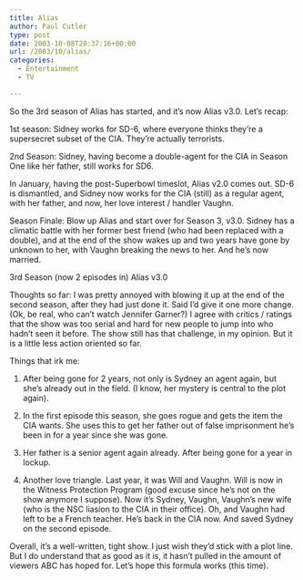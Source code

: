 ```yaml
---
title: Alias
author: Paul Cutler
type: post
date: 2003-10-08T20:37:16+00:00
url: /2003/10/alias/
categories:
  - Entertainment
  - TV

---
```

So the 3rd season of Alias has started, and it&#8217;s now Alias v3.0. Let&#8217;s recap:

1st season: Sidney works for SD-6, where everyone thinks they&#8217;re a supersecret subset of the CIA. They&#8217;re actually terrorists.

2nd Season: Sidney, having become a double-agent for the CIA in Season One like her father, still works for SD6. 

In January, having the post-Superbowl timeslot, Alias v2.0 comes out. SD-6 is dismantled, and Sidney now works for the CIA (still) as a regular agent, with her father, and now, her love interest / handler Vaughn.

Season Finale: Blow up Alias and start over for Season 3, v3.0. Sidney has a climatic battle with her former best friend (who had been replaced with a double), and at the end of the show wakes up and two years have gone by unknown to her, with Vaughn breaking the news to her. And he&#8217;s now married.

3rd Season (now 2 episodes in) Alias v3.0

Thoughts so far: I was pretty annoyed with blowing it up at the end of the second season, after they had just done it. Said I&#8217;d give it one more change. (Ok, be real, who can&#8217;t watch Jennifer Garner?) I agree with critics / ratings that the show was too serial and hard for new people to jump into who hadn&#8217;t seen it before. The show still has that challenge, in my opinion. But it is a little less action oriented so far.

Things that irk me:

1. After being gone for 2 years, not only is Sydney an agent again, but she&#8217;s already out in the field. (I know, her mystery is central to the plot again).
  
2. In the first episode this season, she goes rogue and gets the item the CIA wants. She uses this to get her father out of false imprisonment he&#8217;s been in for a year since she was gone.
  
3. Her father is a senior agent again already. After being gone for a year in lockup.
  
4. Another love triangle. Last year, it was Will and Vaughn. Will is now in the Witness Protection Program (good excuse since he&#8217;s not on the show anymore I suppose). Now it&#8217;s Sydney, Vaughn, Vaughn&#8217;s new wife (who is the NSC liasion to the CIA in their office). Oh, and Vaughn had left to be a French teacher. He&#8217;s back in the CIA now. And saved Sydney on the second episode.

Overall, it&#8217;s a well-written, tight show. I just wish they&#8217;d stick with a plot line. But I do understand that as good as it is, it hasn&#8217;t pulled in the amount of viewers ABC has hoped for. Let&#8217;s hope this formula works (this time).
